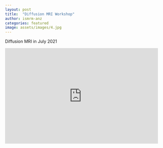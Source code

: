 ```yaml
---
layout: post
title:  "Diffusion MRI Workshop"
author: ismrm-anz
categories: featured
image: assets/images/4.jpg
---
```

Diffusion MRI in July 2021

<p><iframe style="width:100%;" height="315" src="https://www.youtube.com/embed/Cniqsc9QfDo?rel=0&amp;showinfo=0" frameborder="0" allowfullscreen></iframe></p>
